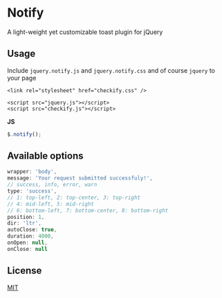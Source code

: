 # Notify
A light-weight yet customizable toast plugin for jQuery

## Usage

Include `jquery.notify.js` and `jquery.notify.css` and of course `jquery` to your page

```
<link rel="stylesheet" href="checkify.css" />

<script src="jquery.js"></script>
<script src="checkify.js"></script>
```

__JS__

```js
$.notify();
```

## Available options

```js
wrapper: 'body',
message: 'Your request submitted successfuly!',
// success, info, error, warn
type: 'success',
// 1: top-left, 2: top-center, 3: top-right
// 4: mid-left, 5: mid-right
// 6: bottom-left, 7: bottom-center, 8: bottom-right
position: 1,
dir: 'ltr',
autoClose: true,
duration: 4000,
onOpen: null,
onClose: null
```

## License

[MIT](https://github.com/digitalify/notify/blob/master/LICENSE)
